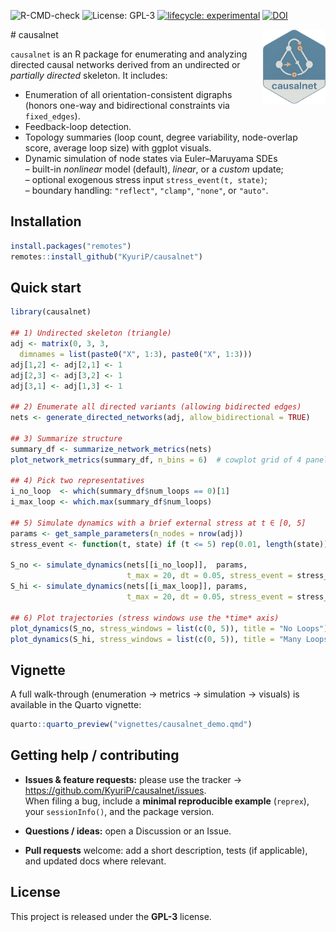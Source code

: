 ![R-CMD-check](https://github.com/KyuriP/causalnet/actions/workflows/R-CMD-check.yaml/badge.svg)
![License: GPL-3](https://img.shields.io/badge/License-GPL%203-blue.svg)
[![lifecycle: experimental](https://img.shields.io/badge/lifecycle-experimental-orange.svg)](https://lifecycle.r-lib.org/articles/stages.html#experimental)
[![DOI](https://zenodo.org/badge/DOI/10.5281/zenodo.XXXXXXX.svg)](https://doi.org/10.5281/zenodo.17227050)

<img src="man/figures/causalnet_logo.png" align="right" alt="densityratio logo" width="100"/>
# causalnet

`causalnet` is an R package for enumerating and analyzing directed causal networks derived from an undirected or *partially directed* skeleton. It includes:

- Enumeration of all orientation-consistent digraphs (honors one-way and bidirectional constraints via `fixed_edges`).
- Feedback-loop detection.
- Topology summaries (loop count, degree variability, node-overlap score, average loop size) with ggplot visuals.
- Dynamic simulation of node states via Euler–Maruyama SDEs  
  – built-in *nonlinear* model (default), *linear*, or a *custom* update;  
  – optional exogenous stress input `stress_event(t, state)`;  
  – boundary handling: `"reflect"`, `"clamp"`, `"none"`, or `"auto"`.
  
  

## Installation

```r
install.packages("remotes")
remotes::install_github("KyuriP/causalnet")
```

## Quick start

```r
library(causalnet)

## 1) Undirected skeleton (triangle)
adj <- matrix(0, 3, 3,
  dimnames = list(paste0("X", 1:3), paste0("X", 1:3)))
adj[1,2] <- adj[2,1] <- 1
adj[2,3] <- adj[3,2] <- 1
adj[3,1] <- adj[1,3] <- 1

## 2) Enumerate all directed variants (allowing bidirected edges)
nets <- generate_directed_networks(adj, allow_bidirectional = TRUE)

## 3) Summarize structure
summary_df <- summarize_network_metrics(nets)
plot_network_metrics(summary_df, n_bins = 6)  # cowplot grid of 4 panels

## 4) Pick two representatives
i_no_loop  <- which(summary_df$num_loops == 0)[1]
i_max_loop <- which.max(summary_df$num_loops)

## 5) Simulate dynamics with a brief external stress at t ∈ [0, 5]
params <- get_sample_parameters(n_nodes = nrow(adj))
stress_event <- function(t, state) if (t <= 5) rep(0.01, length(state)) else rep(0, length(state))

S_no <- simulate_dynamics(nets[[i_no_loop]],  params,
                          t_max = 20, dt = 0.05, stress_event = stress_event)
S_hi <- simulate_dynamics(nets[[i_max_loop]], params,
                          t_max = 20, dt = 0.05, stress_event = stress_event)

## 6) Plot trajectories (stress windows use the *time* axis)
plot_dynamics(S_no, stress_windows = list(c(0, 5)), title = "No Loops")
plot_dynamics(S_hi, stress_windows = list(c(0, 5)), title = "Many Loops")
```

## Vignette

A full walk-through (enumeration → metrics → simulation → visuals) is available in the Quarto vignette:

```r
quarto::quarto_preview("vignettes/causalnet_demo.qmd")
```


## Getting help / contributing

- **Issues & feature requests:** please use the tracker → <https://github.com/KyuriP/causalnet/issues>.  
  When filing a bug, include a **minimal reproducible example** (`reprex`), your `sessionInfo()`, and the package version.

- **Questions / ideas:** open a Discussion or an Issue. 

- **Pull requests** welcome: add a short description, tests (if applicable), and updated docs where relevant.


## License

This project is released under the **GPL-3** license.



